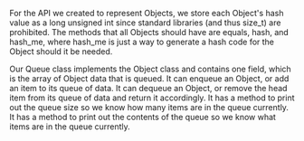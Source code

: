 For the API we created to represent Objects, we store each Object's hash value as a long unsigned int since standard libraries (and thus size_t) are prohibited. The methods that all Objects should have are equals, hash, and hash_me, where hash_me is just a way to generate a hash code for the Object should it be needed. 

Our Queue class implements the Object class and contains one field, which is the array of Object data that is queued. It can enqueue an Object, or add an item to its queue of data. It can dequeue an Object, or remove the head item from its queue of data and return it accordingly. It has a method to print out the queue size so we know how many items are in the queue currently. It has a method to print out the contents of the queue so we know what items are in the queue currently. 